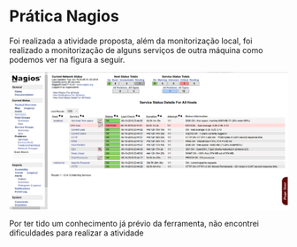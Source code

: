 # Prática Nagios

Foi realizada a atividade proposta, além da monitorização local, foi realizado a monitorização de alguns serviços de outra máquina como podemos ver na figura a seguir.

![img1](img/nagios.png)

Por ter tido um conhecimento já prévio da ferramenta, não encontrei dificuldades para realizar a atividade
